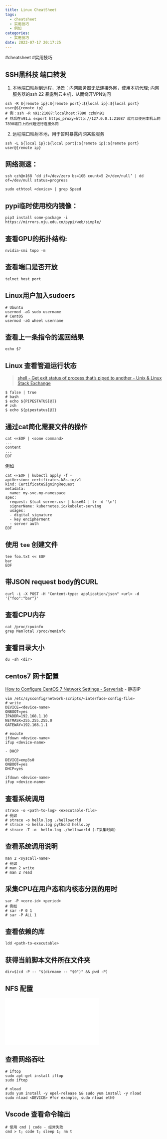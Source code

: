 ```yaml
---
title: Linux CheatSheet
tags:
  - cheatsheet
  - 实用技巧
  - 例如
categories:
  - 实用技巧
date: 2023-07-17 20:17:25
---
```

#cheatsheet 
#实用技巧 

## SSH黑科技 端口转发
1. 本地端口映射到远程，场景：内网服务器无法连接外网，使用本机代理;  内网服务器的ssh 22 暴露到云主机，从而绕开VPN访问
```shell
ssh -R ${remote ip}:${remote port}:${local ip}:${local port} user@${remote ip}
# 例：ssh -R n91:21087:localhost:7890 czh@n91
# 然后在n91上 export https_proxy=http://127.0.0.1:21087 就可以使用本机上的7890端口上的代理进行连接外网
```
2. 远程端口映射本地，用于暂时暴露内网某些服务
``` shell
ssh -L ${local ip}:${local port}:${remote ip}:${remote port} user@{remote ip}
```

## 网络测速： 
``` shell
ssh czh@n168 ‘dd if=/dev/zero bs=1GB count=5 2>/dev/null’ | dd of=/dev/null status=progress

sudo ethtool <device> | grep Speed
```

## pypi临时使用校内镜像： 

``` shell
pip3 install some-package -i https://mirrors.nju.edu.cn/pypi/web/simple/
```

## 查看GPU的拓扑结构: 
``` shell
nvidia-smi topo -m
```

## 查看端口是否开放
``` shell
telnet host port
```

## Linux用户加入sudoers
``` shell
# Ubuntu
usermod -aG sudo username
# CentOS
usermod -aG wheel username
```

## 查看上一条指令的返回结果
``` shell
echo $?
```

## Linux 查看管道运行状态
> [shell - Get exit status of process that’s piped to another - Unix & Linux Stack Exchange](https://unix.stackexchange.com/questions/14270/get-exit-status-of-process-thats-piped-to-another)
``` shell
$ false | true
# bash
$ echo ${PIPESTATUS[@]}
# zsh
$ echo ${pipestatus[@]}
```

## 通过cat简化需要文件的操作
```shell
cat <<EOF | <some command>
...
content
...
EOF
```
例如
```shell
cat <<EOF | kubectl apply -f -
apiVersion: certificates.k8s.io/v1
kind: CertificateSigningRequest
metadata:
  name: my-svc.my-namespace
spec:
  request: $(cat server.csr | base64 | tr -d '\n')
  signerName: kubernetes.io/kubelet-serving
  usages:
  - digital signature
  - key encipherment
  - server auth
EOF
```

## 使用 `tee` 创建文件

``` shell
tee foo.txt << EOF 
bar
EOF
```


## 带JSON request body的CURL
``` shell
curl -i -X POST -H "Content-type: application/json" <url> -d '{"foo":"bar"}' 
```

## 查看CPU内存
``` shell
cat /proc/cpuinfo
grep MemTotal /proc/meminfo
```

## 查看目录大小
``` shell
du -sh <dir>
```

## centos7 网卡配置
[How to Configure CentOS 7 Network Settings - Serverlab](https://www.serverlab.ca/tutorials/linux/administration-linux/how-to-configure-centos-7-network-settings/)
	- 静态IP
``` shell
vim /etc/sysconfig/network-scripts/<interface-config-file>
# write
DEVICE=<device-name>
ONBOOT=yes
IPADDR=192.168.1.10
NETMASK=255.255.255.0
GATEWAY=192.168.1.1

# excute
ifdown <device-name>
ifup <device-name>
```

	- DHCP
``` shell
DEVICE=enp3s0
ONBOOT=yes
DHCP=yes

ifdown <device-name>
ifup <device-name>
```

## 查看系统调用
``` shell
strace -o <path-to-log> <executable-file>
# 例如
# strace -o hello.log ./helloworld
# strace -o hello.log python3 hello.py
# strace -T -o  hello.log ./helloworld (-T采集时间)
```

## 查看系统调用说明
``` shell
man 2 <syscall-name>
# 例如
# man 2 write
# man 2 read
```

## 采集CPU在用户态和内核态分别的用时
``` shell
sar -P <core-id> <period>
# 例如
# sar -P 0 1
# sar -P ALL 1
```

 ## 查看依赖的库
``` shell
ldd <path-to-executable>
``` 

## 获得当前脚本文件所在文件夹
``` shell
dir=$(cd -P -- "$(dirname -- "$0")" && pwd -P)
```

## NFS 配置

![](img/CentOS7下yum安装和配置NFS-Zhanming'sblog.pdf
)

## 查看网络吞吐

```shell
# iftop
sudo apt-get install iftop
sudo iftop

# nload
sudo yum install -y epel-release && sudo yum install -y nload
sudo nload <DEVICE> #for example, sudo nload eth0
```


## Vscode 查看命令输出
``` shell
# 使用 cmd | code - 经常失败
cmd > t; code t; sleep 1; rm t
```
